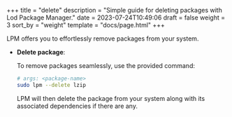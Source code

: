 +++
title = "delete"
description = "Simple guide for deleting packages with Lod Package Manager."
date = 2023-07-24T10:49:06
draft = false
weight = 3
sort_by = "weight"
template = "docs/page.html"
+++

LPM offers you to effortlessly remove packages from your system.

- **Delete package**:

    To remove packages seamlessly, use the provided command:

    ```sh
    # args: <package-name>
    sudo lpm --delete lzip
    ```

    LPM will then delete the package from your system along with its associated dependencies if there are any.
